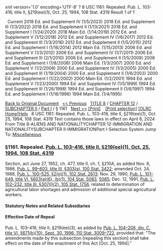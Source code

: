 xml version='1.0' encoding='UTF-8' ?
8 USC 1161: Repealed. Pub. L. 103-416, title II, §219(ee)(1), Oct. 25, 1994, 108 Stat. 4319
 Result 1 of 1
 
  
  Current
2018 Ed. and Supplement IV (1/5/2023)
2018 Ed. and Supplement III (1/3/2022)
2018 Ed. and Supplement II (1/13/2021)
2018 Ed. and Supplement I (1/24/2020)
2018 Main Ed. (1/14/2019)
2012 Ed. and Supplement V (1/12/2018)
2012 Ed. and Supplement IV (1/6/2017)
2012 Ed. and Supplement III (1/3/2016)
2012 Ed. and Supplement II (1/5/2015)
2012 Ed. and Supplement I (1/16/2014)
2012 Main Ed. (1/15/2013)
2006 Ed. and Supplement V (1/3/2012)
2006 Ed. and Supplement IV (1/7/2011)
2006 Ed. and Supplement III (2/1/2010)
2006 Ed. and Supplement II (1/5/2009)
2006 Ed. and Supplement I (1/8/2008)
2006 Main Ed. (1/3/2007)
2000 Ed. and Supplement V (1/2/2006)
2000 Ed. and Supplement IV (1/3/2005)
2000 Ed. and Supplement III (1/19/2004)
2000 Ed. and Supplement II (1/6/2003)
2000 Ed. and Supplement I (1/22/2002)
2000 Main Ed. (1/2/2001)
1994 Ed. and Supplement V (1/23/2000)
1994 Ed. and Supplement IV (1/5/1999)
1994 Ed. and Supplement III (1/26/1998)
1994 Ed. and Supplement II (1/6/1997)
1994 Ed. and Supplement I (1/16/1996)
1994 Main Ed. (1/4/1995)
  
 
  
[Back to Original Document](/view.xhtml;jsessionid=4D248C652493ECEB5AEC0AF87493AECB)
 
[<< Previous](#)
  
 [TITLE 8](/view.xhtml;jsessionid=4D248C652493ECEB5AEC0AF87493AECB?req=granuleid%3AUSC-prelim-title8&saved=%7CZ3JhbnVsZWlkOlVTQy1wcmVsaW0tdGl0bGU4LXNlY3Rpb24xMTYx%7C%7C%7C0%7Cfalse%7Cprelim&edition=prelim) / [CHAPTER 12](/view.xhtml;jsessionid=4D248C652493ECEB5AEC0AF87493AECB?req=granuleid%3AUSC-prelim-title8-chapter12&saved=%7CZ3JhbnVsZWlkOlVTQy1wcmVsaW0tdGl0bGU4LXNlY3Rpb24xMTYx%7C%7C%7C0%7Cfalse%7Cprelim&edition=prelim) / [SUBCHAPTER II](/view.xhtml;jsessionid=4D248C652493ECEB5AEC0AF87493AECB?req=granuleid%3AUSC-prelim-title8-chapter12-subchapter2&saved=%7CZ3JhbnVsZWlkOlVTQy1wcmVsaW0tdGl0bGU4LXNlY3Rpb24xMTYx%7C%7C%7C0%7Cfalse%7Cprelim&edition=prelim) / [Part I](/view.xhtml;jsessionid=4D248C652493ECEB5AEC0AF87493AECB?req=granuleid%3AUSC-prelim-title8-chapter12-subchapter2-part1&saved=%7CZ3JhbnVsZWlkOlVTQy1wcmVsaW0tdGl0bGU4LXNlY3Rpb24xMTYx%7C%7C%7C0%7Cfalse%7Cprelim&edition=prelim) / § 1161
  
 [Next >>](#)
[[Print]](#)
   
 [[Print selection]](#)
[[OLRC Home]](/browse.xhtml;jsessionid=4D248C652493ECEB5AEC0AF87493AECB)[Help](/navHelp.xhtml;jsessionid=4D248C652493ECEB5AEC0AF87493AECB)
 
8 USC 1161: Repealed. Pub. L. 103-416, title II, §219(ee)(1), Oct. 25, 1994, 108 Stat. 4319
Text contains those laws in effect on April 6, 2024
From Title 8-ALIENS AND NATIONALITYCHAPTER 12-IMMIGRATION AND NATIONALITYSUBCHAPTER II-IMMIGRATIONPart I-Selection System
Jump To: [Miscellaneous](#miscellaneous-note)
### §1161. Repealed. [Pub. L. 103–416, title II, §219(ee)(1), Oct. 25, 1994, 108 Stat. 4319](/statviewer.htm?volume=108&page=4319)
Section, act June 27, 1952, ch. 477, title II, ch. 1, §210A, as added Nov. 6, 1986, [Pub. L. 99–603, title III, §303(a), 100 Stat. 3422](/statviewer.htm?volume=100&page=3422); amended Oct. 24, 1988, [Pub. L. 100–525, §2(n)(1), 102 Stat. 2613](/statviewer.htm?volume=102&page=2613); Nov. 29, 1990, [Pub. L. 101–649, title VI, §603(a)(6), (b)(1), 104 Stat. 5083](/statviewer.htm?volume=104&page=5083), [5085](/statviewer.htm?volume=104&page=5085); Dec. 12, 1991, [Pub. L. 102–232, title III, §307(l)(2), 105 Stat. 1756](/statviewer.htm?volume=105&page=1756), related to determination of agricultural labor shortages and admission of additional special agricultural workers.
  
#### **Statutory Notes and Related Subsidiaries**
#### Effective Date of Repeal
Pub. L. 103–416, title II, §219(ee)(3), as added by [Pub. L. 104–208, div. C, title VI, §671(b)(10), Sept. 30, 1996, 110 Stat. 3009–722](/statviewer.htm?volume=110&page=3009-722), provided that: "The amendments made by this subsection [repealing this section] shall take effect on the date of the enactment of this Act [Oct. 25, 1994]."
